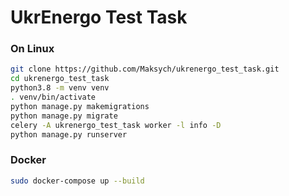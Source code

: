 # UkrEnergo Test Task

### On Linux

```bash
git clone https://github.com/Maksych/ukrenergo_test_task.git
cd ukrenergo_test_task
python3.8 -m venv venv
. venv/bin/activate
python manage.py makemigrations
python manage.py migrate
celery -A ukrenergo_test_task worker -l info -D
python manage.py runserver
```

### Docker
```bash
sudo docker-compose up --build
```
